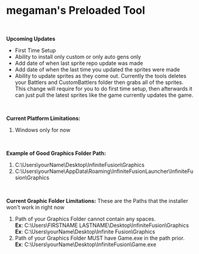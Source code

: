 # megaman's Preloaded Tool
<br />

**Upcoming Updates**
<br />
* First Time Setup
* Ability to install only custom or only auto gens only
* Add date of when last sprite repo update was made
* Add date of when the last time you updated the sprites were made
* Ability to update sprites as they come out. Currently the tools deletes your Battlers and CustomBattlers folder then grabs all of the sprites. This change will require for you to do first time setup, then afterwards it can just pull the latest sprites like the game currently updates the game.  
<br />


**Current Platform Limitations:**
<br />
1. Windows only for now
<br />

**Example of Good Graphics Folder Path:**
1. C:\Users\yourName\Desktop\InfiniteFusion\Graphics
2. C:\Users\yourName\AppData\Roaming\InfiniteFusionLauncher\InfiniteFusion\Graphics
<br />

**Current Graphic Folder Limitations:**
These are the Paths that the installer won't work in right now
<br />

1. Path of your Graphics Folder cannot contain any spaces.\
   **Ex**: C:\Users\FIRSTNAME LASTNAME\Desktop\InfiniteFusion\Graphics
   <br />
   **Ex**: C:\Users\yourName\Desktop\Infinite Fusion\Graphics
   <br />
2. Path of your Graphics Folder MUST have Game.exe in the path prior.\
   **Ex**: C:\Users\yourName\Desktop\InfiniteFusion\Game.exe
   <br />
